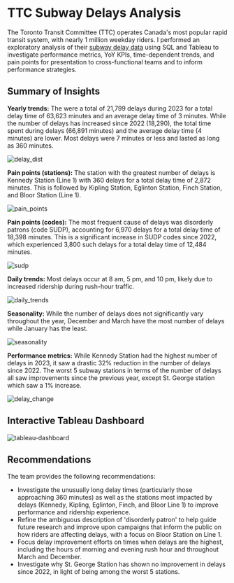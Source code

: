 # TTC Subway Delays Analysis
The Toronto Transit Committee (TTC) operates Canada's most popular rapid transit system, with nearly 1 million weekday riders. I performed an exploratory analysis of their [subway delay data](https://open.toronto.ca/dataset/ttc-subway-delay-data/) using SQL and Tableau to investigate performance metrics, YoY KPIs, time-dependent trends, and pain points for presentation to cross-functional teams and to inform performance strategies.

## Summary of Insights

**Yearly trends:** The were a total of 21,799 delays during 2023 for a total delay time of 63,623 minutes and an average delay time of 3 minutes. While the number of delays has increased since 2022 (18,290), the total time spent during delays (66,891 minutes) and the average delay time (4 minutes) are lower. Most delays were 7 minutes or less and lasted as long as 360 minutes.

![delay_dist](https://github.com/jessicacampbell-astro/TTC_delays_analysis/assets/23153120/9c9eac06-25cb-4d1f-b1b3-49213dff0e07)

**Pain points (stations):** The station with the greatest number of delays is Kennedy Station (Line 1) with 360 delays for a total delay time of 2,872 minutes. This is followed by Kipling Station, Eglinton Station, Finch Station, and Bloor Station (Line 1).

![pain_points](https://github.com/jessicacampbell-astro/TTC_delays_analysis/assets/23153120/09b15efb-d24b-4e31-99ec-496c87a01315)

**Pain points (codes):** The most frequent cause of delays was disorderly patrons (code SUDP), accounting for 6,970 delays for a total delay time of 18,398 minutes. This is a significant increase in SUDP codes since 2022, which experienced 3,800 such delays for a total delay time of 12,484 minutes.

![sudp](https://github.com/jessicacampbell-astro/TTC_delays_analysis/assets/23153120/5c74ea73-960a-4f11-94cd-97657659cca8)

**Daily trends:** Most delays occur at 8 am, 5 pm, and 10 pm, likely due to increased ridership during rush-hour traffic. 

![daily_trends](https://github.com/jessicacampbell-astro/TTC_delays_analysis/assets/23153120/9ed9e22f-46b8-43ac-b328-b2caba6e4a10)

**Seasonality:** While the number of delays does not significantly vary throughout the year, December and March have the most number of delays while January has the least.

![seasonality](https://github.com/jessicacampbell-astro/TTC_delays_analysis/assets/23153120/2cddefd9-e673-4086-bb2f-f65724844052)

**Performance metrics:** While Kennedy Station had the highest number of delays in 2023, it saw a drastic 32% reduction in the number of delays since 2022. The worst 5 subway stations in terms of the number of delays all saw improvements since the previous year, except St. George station which saw a 1% increase. 

![delay_change](https://github.com/jessicacampbell-astro/TTC_transportation_analysis/assets/23153120/0f359958-8efd-4d2d-b43a-bca7cad682ee)

## Interactive Tableau Dashboard

![tableau-dashboard](https://github.com/jessicacampbell-astro/TTC_transportation_analysis/assets/23153120/57c36c21-33c9-4dde-a8ff-b4c6c30a7081)

## Recommendations

The team provides the following recommendations: 

- Investigate the unusually long delay times (particularly those approaching 360 minutes) as well as the stations most impacted by delays (Kennedy, Kipling, Eglinton, Finch, and Bloor Line 1) to improve performance and ridership experience.
-  Refine the ambiguous description of 'disorderly patron' to help guide future research and improve upon campaigns that inform the public on how riders are affecting delays, with a focus on Bloor Station on Line 1.
- Focus delay improvement efforts on times when delays are the highest, including the hours of morning and evening rush hour and throughout March and December.
- Investigate why St. George Station has shown no improvement in delays since 2022, in light of being among the worst 5 stations.


